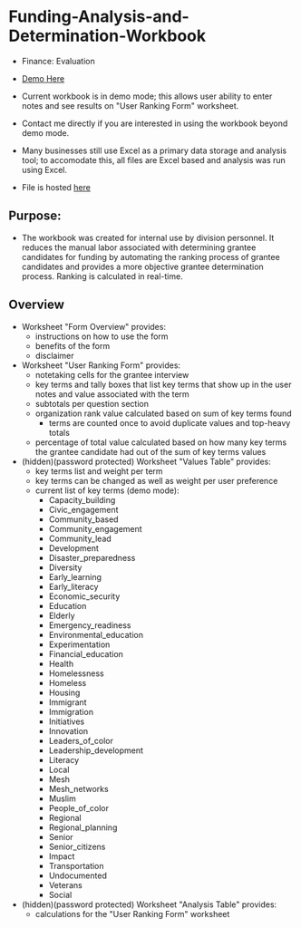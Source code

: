 # Funding-Analysis-and-Determination-Workbook
- Finance: Evaluation

- [Demo Here](https://imgur.com/SRS9xJh)

- Current workbook is in demo mode; this allows user ability to enter notes and see results on "User Ranking Form" worksheet.
- Contact me directly if you are interested in using the workbook beyond demo mode.
- Many businesses still use Excel as a primary data storage and analysis tool; to accomodate this, all files are Excel based and analysis was run using Excel.
- File is hosted [here](https://drive.google.com/file/d/1zkMqfqFnbCP8B0N4u_LpOzTmz8cEtphM/view?usp=sharing)

## Purpose:
- The workbook was created for internal use by division personnel. It reduces the manual labor associated with determining grantee candidates for funding by automating the ranking process of grantee candidates and provides a more objective grantee determination process. Ranking is calculated in real-time.

## Overview
- Worksheet "Form Overview" provides:
  - instructions on how to use the form
  - benefits of the form
  - disclaimer
- Worksheet "User Ranking Form" provides:
  - notetaking cells for the grantee interview
  - key terms and tally boxes that list key terms that show up in the user notes and value associated with the term
  - subtotals per question section
  - organization rank value calculated based on sum of key terms found
    - terms are counted once to avoid duplicate values and top-heavy totals
  - percentage of total value calculated based on how many key terms the grantee candidate had out of the sum of key terms values
- (hidden)(password protected) Worksheet "Values Table" provides:
  - key terms list and weight per term
  - key terms can be changed as well as weight per user preference
  - current list of key terms (demo mode):
    - Capacity_building
    - Civic_engagement
    - Community_based
    - Community_engagement
    - Community_lead
    - Development
    - Disaster_preparedness
    - Diversity
    - Early_learning
    - Early_literacy
    - Economic_security
    - Education
    - Elderly
    - Emergency_readiness
    - Environmental_education
    - Experimentation
    - Financial_education
    - Health
    - Homelessness
    - Homeless
    - Housing
    - Immigrant
    - Immigration
    - Initiatives
    - Innovation
    - Leaders_of_color
    - Leadership_development
    - Literacy
    - Local
    - Mesh
    - Mesh_networks
    - Muslim
    - People_of_color
    - Regional
    - Regional_planning
    - Senior
    - Senior_citizens
    - Impact
    - Transportation
    - Undocumented
    - Veterans
    - Social
- (hidden)(password protected) Worksheet "Analysis Table" provides:
  - calculations for the "User Ranking Form" worksheet
